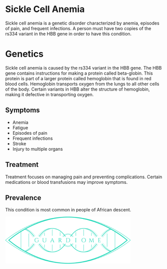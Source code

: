 # Sickle Cell Anemia

Sickle cell anemia is a genetic disorder characterized by anemia, episodes of pain, and frequent infections. A person must have two copies of the rs334 variant in the HBB gene in order to have this condition.

# Genetics

Sickle cell anemia is caused by the rs334 variant in the HBB gene. The HBB gene contains instructions for making a protein called beta-globin. This protein is part of a larger protein called hemoglobin that is found in red blood cells. Hemoglobin transports oxygen from the lungs to all other cells of the body. Certain variants in HBB alter the structure of hemoglobin, making it defective in transporting oxygen.

## Symptoms

 * Anemia
 * Fatigue
 * Episodes of pain
 * Frequent infections
 * Stroke
 * Injury to multiple organs

## Treatment

Treatment focuses on managing pain and preventing complications. Certain medications or blood transfusions may improve symptoms.

## Prevalence

This condition is most common in people of African descent.


<div>
    <img src="./media/guardiome-logo.png" align="center" width=400 height=150>
</div>